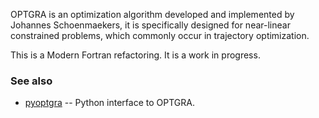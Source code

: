 OPTGRA is an optimization algorithm developed and implemented by Johannes Schoenmaekers, it is specifically designed for near-linear constrained problems, which commonly occur in trajectory optimization.

This is a Modern Fortran refactoring. It is a work in progress.

### See also

  * [pyoptgra](https://github.com/esa/pyoptgra) -- Python interface to OPTGRA.
